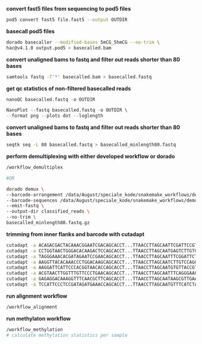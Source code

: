 **convert fast5 files from sequencing to pod5 files**
```bash
pod5 convert fast5 file.fast5 --output OUTDIR
```

**basecall pod5 files**
```bash
dorado basecaller --modified-bases 5mCG_5hmCG --no-trim \
hac@v4.1.0 output.pod5 > basecalled.bam
```

**convert unaligned bams to fastq and filter out reads shorter than 80 bases**
```bash
samtools fastq -T'*' basecalled.bam > basecalled.fastq
```

**get qc statistics of non-filtered basecalled reads**
```r
nanoQC basecalled.fastq -o OUTDIR
```
```r
NanoPlot --fastq basecalled.fastq -o OUTDIR \
--format png --plots dot --loglength
```

**convert unaligned bams to fastq and filter out reads shorter than 80 bases**
```bash
seqtk seq -L 80 basecalled.fastq > basecalled_minlength80.fastq
```

**perform demultiplexing with either developed workflow or dorado**
```bash
/workflow_demultiplex

#OR

dorado demux \
--barcode-arrangement /data/August/speciale_kode/snakemake_workflows/demultiplex_workflow/resources/custom_arrangements/toml_files/2_double.toml \
--barcode-sequences /data/August/speciale_kode/snakemake_workflows/demultiplex_workflow/resources/barcodes.fasta \
--emit-fastq \
--output-dir classified_reads \
--no-trim \
basecalled_minlength80.fastq.gz
```

**trimming from inner flanks and barcode with cutadapt**
```bash
cutadapt -a ACAGACGACTACAAACGGAATCGACAGCACCT...TTAACCTTAGCAATTCGATTCCGTTTGTAGTCGTCTGT -O 10 -e 0.3 -o trimmed_reads/barcode02.fastq -j 0 --buffer-size=16000000 classified_reads/barcode02.fastq && \
cutadapt -a CCTGGTAACTGGGACACAAGACTCCAGCACCT...TTAACCTTAGCAATGAGTCTTGTGTCCCAGTTACCAGG -O 10 -e 0.3 -o trimmed_reads/barcode03.fastq -j 0 --buffer-size=16000000 classified_reads/barcode03.fastq && \
cutadapt -a TAGGGAAACACGATAGAATCCGAACAGCACCT...TTAACCTTAGCAATTTCGGATTCTATCGTGTTTCCCTA -O 10 -e 0.3 -o trimmed_reads/barcode04.fastq -j 0 --buffer-size=16000000 classified_reads/barcode04.fastq && \
cutadapt -a AAGGTTACACAAACCCTGGACAAGCAGCACCT...TTAACCTTAGCAATCTTGTCCAGGGTTTGTGTAACCTT -O 10 -e 0.3 -o trimmed_reads/barcode05.fastq -j 0 --buffer-size=16000000 classified_reads/barcode05.fastq && \
cutadapt -a AAGGATTCATTCCCACGGTAACACCAGCACCT...TTAACCTTAGCAATGTGTTACCGTGGGAATGAATCCTT -O 10 -e 0.3 -o trimmed_reads/barcode07.fastq -j 0 --buffer-size=16000000 classified_reads/barcode07.fastq && \
cutadapt -a ACGTAACTTGGTTTGTTCCCTGAACAGCACCT...TTAACCTTAGCAATTTCAGGGAACAAACCAAGTTACGT -O 10 -e 0.3 -o trimmed_reads/barcode08.fastq -j 0 --buffer-size=16000000 classified_reads/barcode08.fastq && \
cutadapt -a GAGAGGACAAAGGTTTCAACGCTTCAGCACCT...TTAACCTTAGCAATAAGCGTTGAAACCTTTGTCCTCTC -O 10 -e 0.3 -o trimmed_reads/barcode10.fastq -j 0 --buffer-size=16000000 classified_reads/barcode10.fastq && \
cutadapt -a TCCATTCCCTCCGATAGATGAAACCAGCACCT...TTAACCTTAGCAATGTTTCATCTATCGGAGGGAATGGA -O 10 -e 0.3 -o trimmed_reads/barcode11.fastq -j 0 --buffer-size=16000000 classified_reads/barcode11.fastq

```

**run alignment workflow**
```bash
/workflow_alignment
```

**run methylaton workflow**
```bash
/workflow_methylation
# calculate methylation statistics per sample
```
